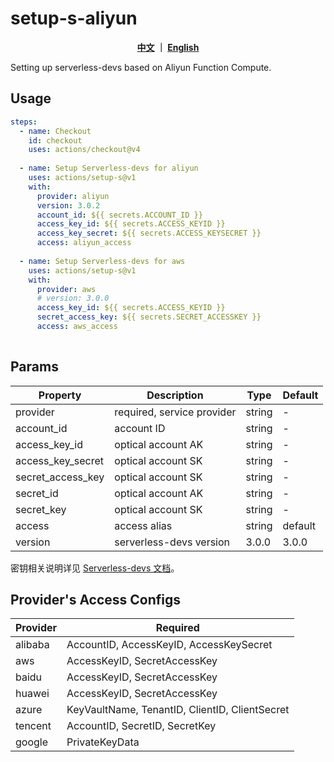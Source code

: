 # setup-s-aliyun
<p align="center">
  <span><b><a href="./README.md">中文</a> ｜ <a href="./README_en.md">English</a></b></span><br>
</p>

Setting up serverless-devs based on Aliyun Function Compute.

## Usage
```yaml
steps:
  - name: Checkout
    id: checkout
    uses: actions/checkout@v4
  
  - name: Setup Serverless-devs for aliyun
    uses: actions/setup-s@v1
    with:
      provider: aliyun
      version: 3.0.2
      account_id: ${{ secrets.ACCOUNT_ID }}
      access_key_id: ${{ secrets.ACCESS_KEYID }}
      access_key_secret: ${{ secrets.ACCESS_KEYSECRET }}
      access: aliyun_access
  
  - name: Setup Serverless-devs for aws
    uses: actions/setup-s@v1
    with:
      provider: aws
      # version: 3.0.0
      access_key_id: ${{ secrets.ACCESS_KEYID }}
      secret_access_key: ${{ secrets.SECRET_ACCESSKEY }}
      access: aws_access
  
```

## Params
| Property |  Description   | Type |  Default  |
| ----- |  -------- | ---- | ---|
| provider |   required, service provider  |   string   | - |
| account_id |   account ID  |   string   | - |
| access_key_id  | optical account AK |  string    | - |
| access_key_secret  | optical account SK |   string   | - |
| secret_access_key  | optical account SK |   string   | - |
| secret_id  | optical account AK |   string   | - |
| secret_key  | optical account SK |   string   | - |
| access  | access alias |  string  | default |
| version | serverless-devs version |  3.0.0  | 3.0.0 |


密钥相关说明详见 [Serverless-devs 文档](https://docs.serverless-devs.com/serverless-devs/default_provider_config#%E9%98%BF%E9%87%8C%E4%BA%91%E5%AF%86%E9%92%A5%E8%8E%B7%E5%8F%96)。


## Provider's Access Configs

| Provider | Required |
| --- | --- |
| alibaba |    AccountID, AccessKeyID, AccessKeySecret |
| aws |        AccessKeyID, SecretAccessKey|
| baidu |      AccessKeyID, SecretAccessKey|
| huawei |     AccessKeyID, SecretAccessKey|
| azure |      KeyVaultName, TenantID, ClientID, ClientSecret|
| tencent |    AccountID, SecretID, SecretKey|
| google |     PrivateKeyData |